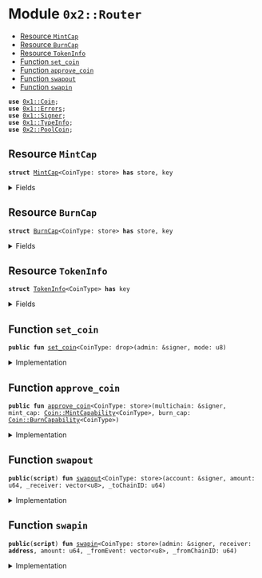 
<a name="0x2_Router"></a>

# Module `0x2::Router`



-  [Resource `MintCap`](#0x2_Router_MintCap)
-  [Resource `BurnCap`](#0x2_Router_BurnCap)
-  [Resource `TokenInfo`](#0x2_Router_TokenInfo)
-  [Function `set_coin`](#0x2_Router_set_coin)
-  [Function `approve_coin`](#0x2_Router_approve_coin)
-  [Function `swapout`](#0x2_Router_swapout)
-  [Function `swapin`](#0x2_Router_swapin)


<pre><code><b>use</b> <a href="">0x1::Coin</a>;
<b>use</b> <a href="">0x1::Errors</a>;
<b>use</b> <a href="">0x1::Signer</a>;
<b>use</b> <a href="">0x1::TypeInfo</a>;
<b>use</b> <a href="PoolCoin.md#0x2_PoolCoin">0x2::PoolCoin</a>;
</code></pre>



<a name="0x2_Router_MintCap"></a>

## Resource `MintCap`



<pre><code><b>struct</b> <a href="Router.md#0x2_Router_MintCap">MintCap</a>&lt;CoinType: store&gt; <b>has</b> store, key
</code></pre>



<details>
<summary>Fields</summary>


<dl>
<dt>
<code>cap: <a href="_MintCapability">Coin::MintCapability</a>&lt;CoinType&gt;</code>
</dt>
<dd>

</dd>
</dl>


</details>

<a name="0x2_Router_BurnCap"></a>

## Resource `BurnCap`



<pre><code><b>struct</b> <a href="Router.md#0x2_Router_BurnCap">BurnCap</a>&lt;CoinType: store&gt; <b>has</b> store, key
</code></pre>



<details>
<summary>Fields</summary>


<dl>
<dt>
<code>cap: <a href="_BurnCapability">Coin::BurnCapability</a>&lt;CoinType&gt;</code>
</dt>
<dd>

</dd>
</dl>


</details>

<a name="0x2_Router_TokenInfo"></a>

## Resource `TokenInfo`



<pre><code><b>struct</b> <a href="Router.md#0x2_Router_TokenInfo">TokenInfo</a>&lt;CoinType&gt; <b>has</b> key
</code></pre>



<details>
<summary>Fields</summary>


<dl>
<dt>
<code>mode: u8</code>
</dt>
<dd>

</dd>
</dl>


</details>

<a name="0x2_Router_set_coin"></a>

## Function `set_coin`



<pre><code><b>public</b> <b>fun</b> <a href="Router.md#0x2_Router_set_coin">set_coin</a>&lt;CoinType: drop&gt;(admin: &signer, mode: u8)
</code></pre>



<details>
<summary>Implementation</summary>


<pre><code><b>public</b> <b>fun</b> <a href="Router.md#0x2_Router_set_coin">set_coin</a>&lt;CoinType: drop&gt;(admin: &signer, mode: u8) {
    <b>move_to</b>(admin, <a href="Router.md#0x2_Router_TokenInfo">TokenInfo</a>&lt;CoinType&gt;{mode});
}
</code></pre>



</details>

<a name="0x2_Router_approve_coin"></a>

## Function `approve_coin`



<pre><code><b>public</b> <b>fun</b> <a href="Router.md#0x2_Router_approve_coin">approve_coin</a>&lt;CoinType: store&gt;(multichain: &signer, mint_cap: <a href="_MintCapability">Coin::MintCapability</a>&lt;CoinType&gt;, burn_cap: <a href="_BurnCapability">Coin::BurnCapability</a>&lt;CoinType&gt;)
</code></pre>



<details>
<summary>Implementation</summary>


<pre><code><b>public</b> <b>fun</b> <a href="Router.md#0x2_Router_approve_coin">approve_coin</a>&lt;CoinType: store&gt;(multichain: &signer, mint_cap: MintCapability&lt;CoinType&gt;, burn_cap: BurnCapability&lt;CoinType&gt;) {
    <b>move_to</b>(multichain, <a href="Router.md#0x2_Router_MintCap">MintCap</a>&lt;CoinType&gt; { cap: mint_cap });
    <b>move_to</b>(multichain, <a href="Router.md#0x2_Router_BurnCap">BurnCap</a>&lt;CoinType&gt; { cap: burn_cap });
}
</code></pre>



</details>

<a name="0x2_Router_swapout"></a>

## Function `swapout`



<pre><code><b>public</b>(<b>script</b>) <b>fun</b> <a href="Router.md#0x2_Router_swapout">swapout</a>&lt;CoinType: store&gt;(account: &signer, amount: u64, _receiver: vector&lt;u8&gt;, _toChainID: u64)
</code></pre>



<details>
<summary>Implementation</summary>


<pre><code><b>public</b>(<b>script</b>) <b>fun</b> <a href="Router.md#0x2_Router_swapout">swapout</a>&lt;CoinType: store&gt;(account: &signer, amount: u64, _receiver: vector&lt;u8&gt;, _toChainID: u64) <b>acquires</b> <a href="Router.md#0x2_Router_BurnCap">BurnCap</a>, <a href="Router.md#0x2_Router_TokenInfo">TokenInfo</a> {
    <b>let</b> type_info = <a href="_type_of">TypeInfo::type_of</a>&lt;<a href="Router.md#0x2_Router_TokenInfo">TokenInfo</a>&lt;CoinType&gt;&gt;();
    <b>let</b> admin_address = <a href="_account_address">TypeInfo::account_address</a>(&type_info);

    <b>let</b> tokenInfo = <b>borrow_global</b>&lt;<a href="Router.md#0x2_Router_TokenInfo">TokenInfo</a>&lt;CoinType&gt;&gt;(admin_address);
    <b>if</b> (tokenInfo.mode == 1) {
        // CoinType is UnderlyingCoin, not <a href="PoolCoin.md#0x2_PoolCoin">PoolCoin</a>
        <b>let</b> coin = <a href="_withdraw">Coin::withdraw</a>&lt;CoinType&gt;(account, amount);
        <a href="PoolCoin.md#0x2_PoolCoin_depositByVault">PoolCoin::depositByVault</a>&lt;CoinType&gt;(coin);
    };
    <b>let</b> burn_cap = <b>borrow_global</b>&lt;<a href="Router.md#0x2_Router_BurnCap">BurnCap</a>&lt;CoinType&gt;&gt;(admin_address);
    <a href="_burn_from">Coin::burn_from</a>&lt;CoinType&gt;(<a href="_address_of">Signer::address_of</a>(account), amount, &burn_cap.cap);
    // emit LogSwapout(txid, amount, receiver, toChainID)
}
</code></pre>



</details>

<a name="0x2_Router_swapin"></a>

## Function `swapin`



<pre><code><b>public</b>(<b>script</b>) <b>fun</b> <a href="Router.md#0x2_Router_swapin">swapin</a>&lt;CoinType: store&gt;(admin: &signer, receiver: <b>address</b>, amount: u64, _fromEvent: vector&lt;u8&gt;, _fromChainID: u64)
</code></pre>



<details>
<summary>Implementation</summary>


<pre><code><b>public</b>(<b>script</b>) <b>fun</b> <a href="Router.md#0x2_Router_swapin">swapin</a>&lt;CoinType: store&gt;(admin: &signer, receiver: <b>address</b>, amount: u64, _fromEvent: vector&lt;u8&gt;, _fromChainID: u64) <b>acquires</b> <a href="Router.md#0x2_Router_MintCap">MintCap</a>,<a href="Router.md#0x2_Router_TokenInfo">TokenInfo</a> {
    <b>let</b> type_info = <a href="_type_of">TypeInfo::type_of</a>&lt;<a href="Router.md#0x2_Router_TokenInfo">TokenInfo</a>&lt;CoinType&gt;&gt;();
    <b>let</b> admin_address = <a href="_account_address">TypeInfo::account_address</a>(&type_info);
    <b>assert</b>!(admin_address == <a href="_address_of">Signer::address_of</a>(admin), <a href="_requires_capability">Errors::requires_capability</a>(2));

    <b>let</b> tokenInfo = <b>borrow_global</b>&lt;<a href="Router.md#0x2_Router_TokenInfo">TokenInfo</a>&lt;CoinType&gt;&gt;(admin_address);
    <b>if</b> (tokenInfo.mode == 1) {
        // CoinType is UnderlyingCoin, not <a href="PoolCoin.md#0x2_PoolCoin">PoolCoin</a>
        <b>let</b> coin = <a href="PoolCoin.md#0x2_PoolCoin_withdrawByVault">PoolCoin::withdrawByVault</a>&lt;CoinType&gt;(admin, amount);
        <a href="_deposit">Coin::deposit</a>&lt;CoinType&gt;(receiver, coin);
    };
    <b>let</b> mint_cap = <b>borrow_global</b>&lt;<a href="Router.md#0x2_Router_MintCap">MintCap</a>&lt;CoinType&gt;&gt;(admin_address);
    <b>let</b> coins_minted = <a href="_mint">Coin::mint</a>&lt;CoinType&gt;(amount, &mint_cap.cap);
    <a href="_deposit">Coin::deposit</a>&lt;CoinType&gt;(receiver, coins_minted);
    // emit LogSwapin(amount, receiver, fromChainID)
}
</code></pre>



</details>

